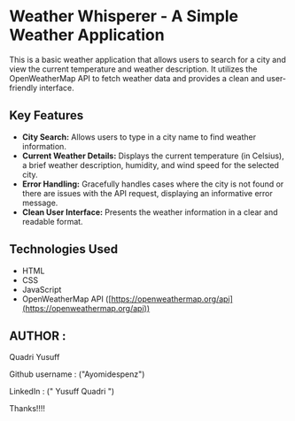 # Weather Whisperer - A Simple Weather Application

This is a basic weather application that allows users to search for a city and view the current temperature and weather description. It utilizes the OpenWeatherMap API to fetch weather data and provides a clean and user-friendly interface.

## Key Features

* **City Search:** Allows users to type in a city name to find weather information.
* **Current Weather Details:** Displays the current temperature (in Celsius), a brief weather description, humidity, and wind speed for the selected city.
* **Error Handling:** Gracefully handles cases where the city is not found or there are issues with the API request, displaying an informative error message.
* **Clean User Interface:** Presents the weather information in a clear and readable format.


## Technologies Used

* HTML
* CSS
* JavaScript
* OpenWeatherMap API ([https://openweathermap.org/api](https://openweathermap.org/api))


## AUTHOR :

Quadri Yusuff

Github username : ("Ayomidespenz")

LinkedIn : (" Yusuff Quadri ")


Thanks!!!!